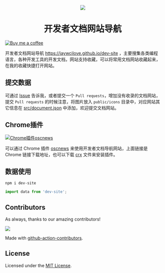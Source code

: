 
<div align="center">
  <a href="https://jaywcjlove.github.io/dev-site">
    <img src="https://raw.githubusercontent.com/jaywcjlove/dev-site/master/home.png">
  </a>
  <h1>开发者文档网站导航</h1>
</div>

[![Buy me a coffee](https://img.shields.io/badge/Buy%20me%20a%20coffee-048754?logo=buymeacoffee)](https://jaywcjlove.github.io/#/sponsor) 

开发者文档网站导航 https://jaywcjlove.github.io/dev-site ，主要搜集各类编程语言，各种开发工具的开发文档，网站支持收藏，可以将常用文档网站收藏起来，在我的收藏快捷打开网站。

## 提交数据

可通过 [Issue](https://github.com/jaywcjlove/dev-site/issues) 告诉我，或者提交一个 `Pull requests`，增加没有收录的文档网站，提交 `Pull requests` 的时候注意，将图片放入 `public/icons` 目录中，对应网站其它信息在 [src/document.json](./src/document.json) 中添加，欢迎提交文档网站。

## Chrome插件

[![Chrome插件oscnews](http://jaywcjlove.github.io/sb/download/chrome-web-store.svg)](https://chrome.google.com/webstore/detail/oscnews/iheapfheanfjcemgneblljhaebonakbg)

可以通过 Chrome 插件 [oscnews](https://github.com/jaywcjlove/oscnews) 来使用开发者文档导航网站，上面链接是 Chrome 链接下载地址，也可以下载 [crx](https://github.com/jaywcjlove/oscnews/releases) 文件来安装插件。

## 数据使用

```
npm i dev-site
```

```js
import data from 'dev-site';
```

## Contributors

As always, thanks to our amazing contributors!

<a href="https://github.com/jaywcjlove/dark-mode/graphs/contributors">
  <img src="https://jaywcjlove.github.io/dark-mode/CONTRIBUTORS.svg" />
</a>

Made with [github-action-contributors](https://github.com/jaywcjlove/github-action-contributors).

## License

Licensed under the [MIT License](https://opensource.org/licenses/MIT).
